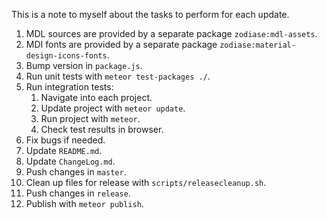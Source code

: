 This is a note to myself about the tasks to perform for each update.

1. MDL sources are provided by a separate package `zodiase:mdl-assets`.
4. MDI fonts are provided by a separate package `zodiase:material-design-icons-fonts`.
5. Bump version in `package.js`.
6. Run unit tests with `meteor test-packages ./`.
7. Run integration tests:
    1. Navigate into each project.
    2. Update project with `meteor update`.
    3. Run project with `meteor`.
    4. Check test results in browser.
8. Fix bugs if needed.
9. Update `README.md`.
10. Update `ChangeLog.md`.
11. Push changes in `master`.
12. Clean up files for release with `scripts/releasecleanup.sh`.
13. Push changes in `release`.
14. Publish with `meteor publish`.
